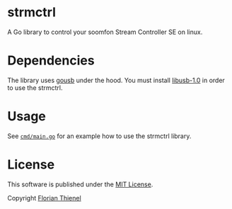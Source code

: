 # strmctrl
A Go library to control your soomfon Stream Controller SE on linux.

# Dependencies
The library uses [gousb](https://github.com/google/gousb) under the hood. You must install
[libusb-1.0](https://github.com/libusb/libusb/wiki) in order to use the strmctrl.

# Usage

See [`cmd/main.go`](https://github.com/ftl/strmctrl/blob/master/cmd/main.go) for an example
how to use the strmctrl library.

# License
This software is published under the [MIT License](https://www.tldrlegal.com/l/mit).

Copyright [Florian Thienel](http://thecodingflow.com/)
